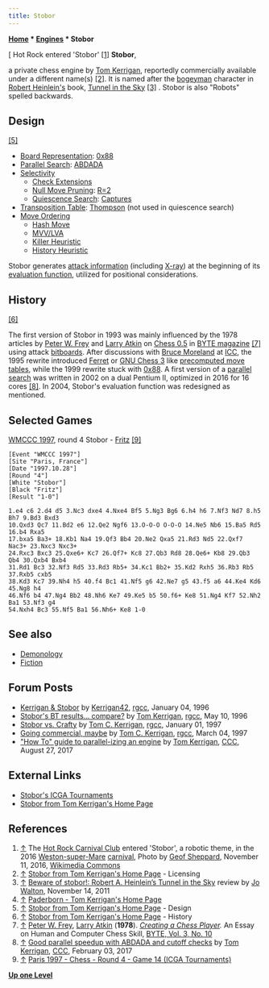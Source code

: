 ```yaml
---
title: Stobor
---
```

**[Home](Home "Home") \* [Engines](Engines "Engines") \* Stobor**



[ Hot Rock entered 'Stobor' <a id="cite-note-1" href="#cite-ref-1">[1]</a>
**Stobor**,  

a private chess engine by [Tom Kerrigan](Tom_Kerrigan "Tom Kerrigan"), reportedly commercially available under a different name(s) <a id="cite-note-2" href="#cite-ref-2">[2]</a>. 
It is named after the [bogeyman](https://en.wikipedia.org/wiki/Bogeyman) character in [Robert Heinlein's](Category:Robert_Heinlein "Category:Robert Heinlein") book, [Tunnel in the Sky](https://en.wikipedia.org/wiki/Tunnel_in_the_Sky) <a id="cite-note-3" href="#cite-ref-3">[3]</a> . Stobor is also "Robots" spelled backwards. 



## Design


<a id="cite-note-5" href="#cite-ref-5">[5]</a>



* [Board Representation](Board_Representation "Board Representation"): [0x88](0x88 "0x88")
* [Parallel Search](Parallel_Search "Parallel Search"): [ABDADA](ABDADA "ABDADA")
* [Selectivity](Selectivity "Selectivity")
	+ [Check Extensions](Check_Extensions "Check Extensions")
	+ [Null Move Pruning](Null_Move_Pruning "Null Move Pruning"): [R=2](Depth_Reduction_R "Depth Reduction R")
	+ [Quiescence Search](Quiescence_Search "Quiescence Search"): [Captures](Captures "Captures")
* [Transposition Table](Transposition_Table "Transposition Table"): [Thompson](Transposition_Table#TwoTier "Transposition Table") (not used in quiescence search)
* [Move Ordering](Move_Ordering "Move Ordering")
	+ [Hash Move](Hash_Move "Hash Move")
	+ [MVV/LVA](MVV-LVA "MVV-LVA")
	+ [Killer Heuristic](Killer_Heuristic "Killer Heuristic")
	+ [History Heuristic](History_Heuristic "History Heuristic")


Stobor generates [attack information](Attack_and_Defend_Maps "Attack and Defend Maps") (including [X-ray](X-ray "X-ray")) at the beginning of its [evaluation function](Evaluation_Function "Evaluation Function"), utilized for positional considerations.



## History


<a id="cite-note-6" href="#cite-ref-6">[6]</a>


The first version of Stobor in 1993 was mainly influenced by the 1978 articles by [Peter W. Frey](Peter_W._Frey "Peter W. Frey") and [Larry Atkin](Larry_Atkin "Larry Atkin") on [Chess 0.5](Chess_0.5 "Chess 0.5") in [BYTE magazine](Byte_Magazine#BYTE310 "Byte Magazine") <a id="cite-note-7" href="#cite-ref-7">[7]</a> using attack [bitboards](Bitboards "Bitboards"). After discussions with [Bruce Moreland](Bruce_Moreland "Bruce Moreland") at [ICC](index.php?title=Internet_Chess_Club&action=edit&redlink=1 "Internet Chess Club (page does not exist)"), the 1995 rewrite introduced [Ferret](Ferret "Ferret") or [GNU Chess 3](GNU_Chess "GNU Chess") like [precomputed move tables](Table-driven_Move_Generation "Table-driven Move Generation"), while the 1999 rewrite stuck with [0x88](0x88 "0x88"). A first version of a [parallel search](Parallel_Search "Parallel Search") was written in 2002 on a dual Pentium II, optimized in 2016 for 16 cores <a id="cite-note-8" href="#cite-ref-8">[8]</a>. In 2004, Stobor's evaluation function was redesigned as mentioned.



## Selected Games


[WMCCC 1997](WMCCC_1997 "WMCCC 1997"), round 4 Stobor - [Fritz](Fritz "Fritz") <a id="cite-note-9" href="#cite-ref-9">[9]</a>




```
[Event "WMCCC 1997"]
[Site "Paris, France"]
[Date "1997.10.28"]
[Round "4"]
[White "Stobor"]
[Black "Fritz"]
[Result "1-0"]

1.e4 c6 2.d4 d5 3.Nc3 dxe4 4.Nxe4 Bf5 5.Ng3 Bg6 6.h4 h6 7.Nf3 Nd7 8.h5 Bh7 9.Bd3 Bxd3 
10.Qxd3 Qc7 11.Bd2 e6 12.Qe2 Ngf6 13.O-O-O O-O-O 14.Ne5 Nb6 15.Ba5 Rd5 16.b4 Rxa5 
17.bxa5 Ba3+ 18.Kb1 Na4 19.Qf3 Bb4 20.Ne2 Qxa5 21.Rd3 Nd5 22.Qxf7 Nac3+ 23.Nxc3 Nxc3+ 
24.Rxc3 Bxc3 25.Qxe6+ Kc7 26.Qf7+ Kc8 27.Qb3 Rd8 28.Qe6+ Kb8 29.Qb3 Qb4 30.Qxb4 Bxb4 
31.Rd1 Bc3 32.Nf3 Rd5 33.Rd3 Rb5+ 34.Kc1 Bb2+ 35.Kd2 Rxh5 36.Rb3 Rb5 37.Rxb5 cxb5 
38.Kd3 Kc7 39.Nh4 h5 40.f4 Bc1 41.Nf5 g6 42.Ne7 g5 43.f5 a6 44.Ke4 Kd6 45.Ng8 h4 
46.Nf6 b4 47.Ng4 Bb2 48.Nh6 Ke7 49.Ke5 b5 50.f6+ Ke8 51.Ng4 Kf7 52.Nh2 Ba1 53.Nf3 g4 
54.Nxh4 Bc3 55.Nf5 Ba1 56.Nh6+ Ke8 1-0 

```

## See also


* [Demonology](Category:Demonology "Category:Demonology")
* [Fiction](Category:Fiction "Category:Fiction")


## Forum Posts


* [Kerrigan & Stobor](https://groups.google.com/d/msg/rec.games.chess.computer/H3lWAfveS4k/qKB95Rxc3jMJ) by [Kerrigan42](Tom_Kerrigan "Tom Kerrigan"), [rgcc](Computer_Chess_Forums "Computer Chess Forums"), January 04, 1996
* [Stobor's BT results... compare?](https://groups.google.com/d/msg/rec.games.chess.computer/r8KKyUoequs/EE_2upvCmGcJ) by [Tom Kerrigan](Tom_Kerrigan "Tom Kerrigan"), [rgcc](Computer_Chess_Forums "Computer Chess Forums"), May 10, 1996
* [Stobor vs. Crafty](https://groups.google.com/d/msg/rec.games.chess.computer/oRpiYLTUIDM/4WOGGzGz8b0J) by [Tom C. Kerrigan](Tom_Kerrigan "Tom Kerrigan"), [rgcc](Computer_Chess_Forums "Computer Chess Forums"), January 01, 1997
* [Going commercial, maybe](https://groups.google.com/d/msg/rec.games.chess.computer/u-uAjUusB-U/-Sl0qveHdCsJ) by [Tom C. Kerrigan](Tom_Kerrigan "Tom Kerrigan"), [rgcc](Computer_Chess_Forums "Computer Chess Forums"), March 04, 1997
* ["How To" guide to parallel-izing an engine](http://www.talkchess.com/forum/viewtopic.php?t=65011) by [Tom Kerrigan](Tom_Kerrigan "Tom Kerrigan"), [CCC](CCC "CCC"), August 27, 2017


## External Links


* [Stobor's ICGA Tournaments](https://www.game-ai-forum.org/icga-tournaments/program.php?id=36)
* [Stobor from Tom Kerrigan's Home Page](http://www.tckerrigan.com/Chess/Stobor)


## References


1. <a id="cite-ref-1" href="#cite-note-1">↑</a> The [Hot Rock Carnival Club](https://www.hotrockcc.co.uk/) entered 'Stobor', a robotic theme, in the 2016 [Weston-super-Mare](https://en.wikipedia.org/wiki/Weston-super-Mare) [carnival](https://en.wikipedia.org/wiki/West_Country_Carnival), Photo by [Geof Sheppard](https://commons.wikimedia.org/wiki/User:Geof_Sheppard), November 11, 2016, [Wikimedia Commons](https://en.wikipedia.org/wiki/Wikimedia_Commons)
2. <a id="cite-ref-2" href="#cite-note-2">↑</a> [Stobor from Tom Kerrigan's Home Page](http://www.tckerrigan.com/Chess/Stobor) - Licensing
3. <a id="cite-ref-3" href="#cite-note-3">↑</a> [Beware of stobor!: Robert A. Heinlein’s Tunnel in the Sky](http://www.tor.com/blogs/2011/11/beware-of-stobor-robert-a-heinleins-tunnel-in-the-sky) review by [Jo Walton](http://www.tor.com/Jo%20Walton#filter), November 14, 2011
4. <a id="cite-ref-4" href="#cite-note-4">↑</a> [Paderborn - Tom Kerrigan's Home Page](http://www.tckerrigan.com/Chess/Stobor/Paderborn/)
5. <a id="cite-ref-5" href="#cite-note-5">↑</a> [Stobor from Tom Kerrigan's Home Page](http://www.tckerrigan.com/Chess/Stobor) - Design
6. <a id="cite-ref-6" href="#cite-note-6">↑</a> [Stobor from Tom Kerrigan's Home Page](http://www.tckerrigan.com/Chess/Stobor) - History
7. <a id="cite-ref-7" href="#cite-note-7">↑</a> [Peter W. Frey](Peter_W._Frey "Peter W. Frey"), [Larry Atkin](Larry_Atkin "Larry Atkin") (**1978**). *[Creating a Chess Player](http://www.computerhistory.org/chess/full_record.php?iid=doc-431614f6d5ba2).* An Essay on Human and Computer Chess Skill, [BYTE, Vol. 3, No. 10](Byte_Magazine#BYTE310 "Byte Magazine")
8. <a id="cite-ref-8" href="#cite-note-8">↑</a> [Good parallel speedup with ABDADA and cutoff checks](http://www.talkchess.com/forum/viewtopic.php?t=63023) by [Tom Kerrigan](Tom_Kerrigan "Tom Kerrigan"), [CCC](CCC "CCC"), February 03, 2017
9. <a id="cite-ref-9" href="#cite-note-9">↑</a> [Paris 1997 - Chess - Round 4 - Game 14 (ICGA Tournaments)](https://www.game-ai-forum.org/icga-tournaments/round.php?tournament=5&round=4&id=14)

**[Up one Level](Engines "Engines")**







 
